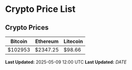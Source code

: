 # Crypto Price List

## Crypto Prices
| Bitcoin | Ethereum | Litecoin |
| ------- | -------- | -------- |
| $102953 | $2347.25 | $98.66 |
**Last Updated:** 2025-05-09 12:00 UTC
**Last Updated:** $DATE$
